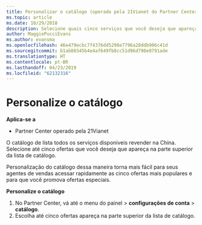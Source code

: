 ```yaml
---
title: Personalizar o catálogo (operado pela 21Vianet do Partner Center)
ms.topic: article
ms.date: 10/29/2018
description: Selecione quais cinco serviços que você deseja que apareça na parte superior da sua lista de catálogo.
author: MaggiePucciEvans
ms.author: evansma
ms.openlocfilehash: 46e479ecbc7f4376dd5298e7796a28ddb906c41d
ms.sourcegitcommit: b1ab80345b4e4af649fb8cc51d96d798e0791ade
ms.translationtype: HT
ms.contentlocale: pt-BR
ms.lasthandoff: 04/23/2019
ms.locfileid: "62132316"
---
```

# <a name="customize-the-catalog"></a>Personalize o catálogo

**Aplica-se a**

-   Partner Center operado pela 21Vianet


O catálogo de lista todos os serviços disponíveis revender na China. Selecione até cinco ofertas que você deseja que apareça na parte superior da lista de catálogo. 

Personalização do catálogo dessa maneira torna mais fácil para seus agentes de vendas acessar rapidamente as cinco ofertas mais populares e para que você promova ofertas especiais. 

**Personalize o catálogo**

1.  No Partner Center, vá até o menu do painel &gt; **configurações de conta** &gt; **catálogo**.
2.  Escolha até cinco ofertas apareça na parte superior da lista de catálogo.

 

 




